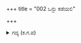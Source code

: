 +++
title = "002 ಒನ್ದು ಕಡೆಯಲಿ"

+++

<details><summary>ಗದ್ಯ (ಕ.ಗ.ಪ) </summary>

2. ಒಂದು ಕಡೆಯಲ್ಲಿ ಕರ್ಣ, ಅಶ್ವತ್ಥಾಮರು, ಒಂದು ದಿಕ್ಕಿನಲ್ಲಿ ಶಲ್ಯ-ಶಕುನಿಗಳು, ಮತ್ತೊಂದು ಕಡೆಯಿಂದ ಭೂರಿ, ಕೃತವರ್ಮಾ, ಸುಯೋಧನರು ಅರ್ಜುನನಿಗೆ ಮುಂದಾಗಿ ದಿಕ್ಕುತಪ್ಪಿಸಿದರು. ಈಗ ಎದುರಾಗಿ ಬಂದ ಭೂರಿಶ್ರವನನ್ನು ತಡೆಯುವೆನೆಂದು ಸಾತ್ಯಕಿಯು ತನ್ನ ರಥವನ್ನು ಆತನ ಸಮೀಪಕ್ಕೆ ಬಿಟ್ಟನು.
</details>
